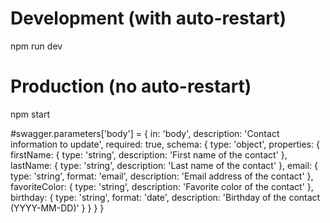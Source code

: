 # Development (with auto-restart)
npm run dev

# Production (no auto-restart)
npm start

 #swagger.parameters['body'] = {
      in: 'body',
      description: 'Contact information to update',
      required: true,
      schema: {
        type: 'object',
        properties: {
          firstName: {
            type: 'string',
            description: 'First name of the contact'
          },
          lastName: {
            type: 'string',
            description: 'Last name of the contact'
          },
          email: {
            type: 'string',
            format: 'email',
            description: 'Email address of the contact'
          },
          favoriteColor: {
            type: 'string',
            description: 'Favorite color of the contact'
          },
          birthday: {
            type: 'string',
            format: 'date',
            description: 'Birthday of the contact (YYYY-MM-DD)'
          }
        }
      }
    }